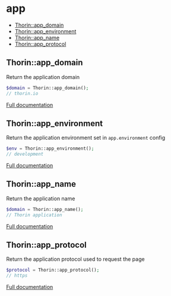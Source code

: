 # app

- [Thorin::app_domain](#Thorin_app_domain)
- [Thorin::app_environment](#Thorin_app_environment)
- [Thorin::app_name](#Thorin_app_name)
- [Thorin::app_protocol](#Thorin_app_protocol)
<a name="Thorin_app_domain"></a>
## Thorin::app_domain
Return the application domain
```php
$domain = Thorin::app_domain();
// thorin.io
```

[Full documentation](/doc/src/functions/app/app_domain.md)

<a name="Thorin_app_environment"></a>
## Thorin::app_environment
Return the application environment set in `app.environment` config
```php
$env = Thorin::app_environment();
// development
```

[Full documentation](/doc/src/functions/app/app_environment.md)

<a name="Thorin_app_name"></a>
## Thorin::app_name
Return the application name
```php
$domain = Thorin::app_name();
// Thorin application
```

[Full documentation](/doc/src/functions/app/app_name.md)

<a name="Thorin_app_protocol"></a>
## Thorin::app_protocol
Return the application protocol used to request the page
```php
$protocol = Thorin::app_protocol();
// https
```

[Full documentation](/doc/src/functions/app/app_protocol.md)
